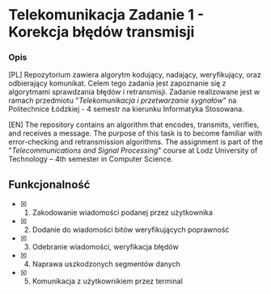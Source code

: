 # Telekomunikacja Zadanie 1 - Korekcja błędów transmisji
### Opis
[PL]
Repozytorium zawiera algorytm kodujący, nadający, weryfikujący, oraz odbierający komunikat. Celem tego zadania jest zapoznanie się z algorytmami sprawdzania błędów i retransmisji. Zadanie realizowane jest w ramach przedmiotu "*Telekomunikacja i przetwarzanie sygnałów*" na Politechnice Łódzkiej - 4 semestr na kierunku Informatyka Stosowana.

[EN]
The repository contains an algorithm that encodes, transmits, verifies, and receives a message. The purpose of this task is to become familiar with error-checking and retransmission algorithms. The assignment is part of the "*Telecommunications and Signal Processing*" course at Lodz University of Technology – 4th semester in Computer Science.

## Funkcjonalność
- [x] 1. Zakodowanie wiadomości podanej przez użytkownika
- [x] 2. Dodanie do wiadomości bitów weryfikujących poprawność
- [x] 3. Odebranie wiadomości, weryfikacja błędów
- [x] 4. Naprawa uszkodzonych segmentów danych
- [x] 5. Komunikacja z użytkownikiem przez terminal
